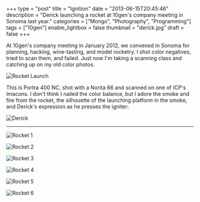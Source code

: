 +++
type = "post"
title = "Ignition"
date = "2013-06-15T20:45:46"
description = "Derick launching a rocket at 10gen's company meeting in Sonoma last year."
categories = ["Mongo", "Photography", "Programming"]
tags = ["10gen"]
enable_lightbox = false
thumbnail = "derick.jpg"
draft = false
+++

<p>At 10gen's company meeting in January 2012, we convened in Sonoma for planning, hacking, wine-tasting, and model rocketry. I shot color negatives, tried to scan them, and failed. Just now I'm taking a scanning class and catching up on my old color photos.</p>
<p><img style="display:block; margin-left:auto; margin-right:auto;" src="rocket.jpg" alt="Rocket Launch" title="Rocket Launch" border="0"   /></p>
<p>This is Portra 400 NC, shot with a Norita 66 and scanned on one of ICP's Imacons. I don't think I nailed the color balance, but I adore the smoke and fire from the rocket, the silhouette of the launching platform in the smoke, and Derick's expression as he presses the igniter:</p>
<p><img style="display:block; margin-left:auto; margin-right:auto;" src="derick.jpg" alt="Derick" title="Derick" border="0"   /></p>
<hr />
<p><img style="display:block; margin-left:auto; margin-right:auto;" src="rocket-1.jpg" alt="Rocket 1" title="Rocket 1" border="0"   /></p>
<p><img style="display:block; margin-left:auto; margin-right:auto;" src="rocket-2.jpg" alt="Rocket 2" title="Rocket 2" border="0"   /></p>
<p><img style="display:block; margin-left:auto; margin-right:auto;" src="rocket-3.jpg" alt="Rocket 3" title="Rocket 3" border="0"   /></p>
<p><img style="display:block; margin-left:auto; margin-right:auto;" src="rocket-4.jpg" alt="Rocket 4" title="Rocket 4" border="0"   /></p>
<p><img style="display:block; margin-left:auto; margin-right:auto;" src="rocket-5.jpg" alt="Rocket 5" title="Rocket 5" border="0"   /></p>
<p><img style="display:block; margin-left:auto; margin-right:auto;" src="rocket-6.jpg" alt="Rocket 6" title="Rocket 6" border="0"   /></p>
    
